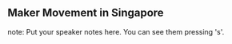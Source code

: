 ##  Maker Movement in Singapore


note:
    Put your speaker notes here.
    You can see them pressing 's'.
